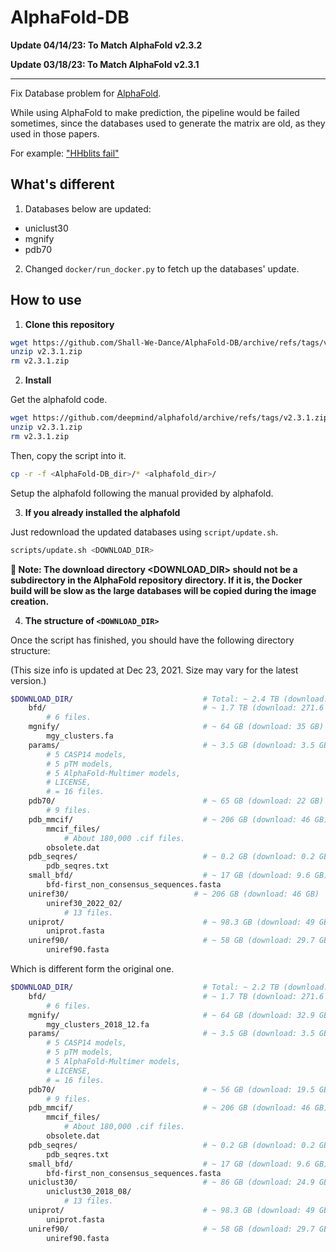 # AlphaFold-DB

**Update 04/14/23: To Match AlphaFold v2.3.2**

**Update 03/18/23: To Match AlphaFold v2.3.1**

---

Fix Database problem for [AlphaFold](https://github.com/deepmind/alphafold).

While using AlphaFold to make prediction, the pipeline would be failed sometimes, since the databases used to generate the matrix are old, as they used in those papers.

For example: ["HHblits fail"](https://github.com/deepmind/alphafold/issues/257#issuecomment-986183590)

## What's different

1. Databases below are updated:

+ uniclust30
+ mgnify
+ pdb70

2. Changed `docker/run_docker.py` to fetch up the databases' update.


## How to use

1. **Clone this repository**

```sh
wget https://github.com/Shall-We-Dance/AlphaFold-DB/archive/refs/tags/v2.3.1.zip
unzip v2.3.1.zip
rm v2.3.1.zip
```

2. **Install**

Get the alphafold code.

```sh
wget https://github.com/deepmind/alphafold/archive/refs/tags/v2.3.1.zip
unzip v2.3.1.zip
rm v2.3.1.zip
```

Then, copy the script into it.

```sh
cp -r -f <AlphaFold-DB_dir>/* <alphafold_dir>/
```

Setup the alphafold following the manual provided by alphafold.

3. **If you already installed the alphafold**

Just redownload the updated databases using `script/update.sh`.

```sh
scripts/update.sh <DOWNLOAD_DIR>
```

**📒 Note: The download directory <DOWNLOAD_DIR> should not be a subdirectory in the AlphaFold repository directory. If it is, the Docker build will be slow as the large databases will be copied during the image creation.**

4. **The structure of `<DOWNLOAD_DIR>`**

Once the script has finished, you should have the following directory structure:

(This size info is updated at Dec 23, 2021. Size may vary for the latest version.)

```sh
$DOWNLOAD_DIR/                             # Total: ~ 2.4 TB (download: ~510 GB)
    bfd/                                   # ~ 1.7 TB (download: 271.6 GB)
        # 6 files.
    mgnify/                                # ~ 64 GB (download: 35 GB)
        mgy_clusters.fa
    params/                                # ~ 3.5 GB (download: 3.5 GB)
        # 5 CASP14 models,
        # 5 pTM models,
        # 5 AlphaFold-Multimer models,
        # LICENSE,
        # = 16 files.
    pdb70/                                 # ~ 65 GB (download: 22 GB)
        # 9 files.
    pdb_mmcif/                             # ~ 206 GB (download: 46 GB)
        mmcif_files/
            # About 180,000 .cif files.
        obsolete.dat
    pdb_seqres/                            # ~ 0.2 GB (download: 0.2 GB)
        pdb_seqres.txt
    small_bfd/                             # ~ 17 GB (download: 9.6 GB)
        bfd-first_non_consensus_sequences.fasta
    uniref30/                            # ~ 206 GB (download: 46 GB)
        uniref30_2022_02/
            # 13 files.
    uniprot/                               # ~ 98.3 GB (download: 49 GB)
        uniprot.fasta
    uniref90/                              # ~ 58 GB (download: 29.7 GB)
        uniref90.fasta
```

Which is different form the original one.

```sh
$DOWNLOAD_DIR/                             # Total: ~ 2.2 TB (download: 438 GB)
    bfd/                                   # ~ 1.7 TB (download: 271.6 GB)
        # 6 files.
    mgnify/                                # ~ 64 GB (download: 32.9 GB)
        mgy_clusters_2018_12.fa
    params/                                # ~ 3.5 GB (download: 3.5 GB)
        # 5 CASP14 models,
        # 5 pTM models,
        # 5 AlphaFold-Multimer models,
        # LICENSE,
        # = 16 files.
    pdb70/                                 # ~ 56 GB (download: 19.5 GB)
        # 9 files.
    pdb_mmcif/                             # ~ 206 GB (download: 46 GB)
        mmcif_files/
            # About 180,000 .cif files.
        obsolete.dat
    pdb_seqres/                            # ~ 0.2 GB (download: 0.2 GB)
        pdb_seqres.txt
    small_bfd/                             # ~ 17 GB (download: 9.6 GB)
        bfd-first_non_consensus_sequences.fasta
    uniclust30/                            # ~ 86 GB (download: 24.9 GB)
        uniclust30_2018_08/
            # 13 files.
    uniprot/                               # ~ 98.3 GB (download: 49 GB)
        uniprot.fasta
    uniref90/                              # ~ 58 GB (download: 29.7 GB)
        uniref90.fasta
```

